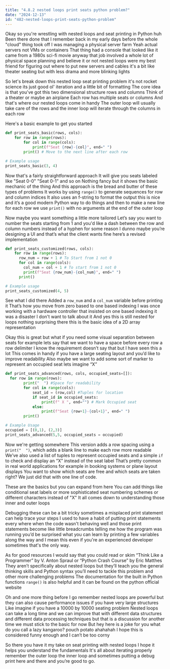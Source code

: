 ```yaml
---
title: "4.8.2 nested loops print seats python problem?"
date: "2024-12-13"
id: "482-nested-loops-print-seats-python-problem"
---
```


Okay so you're wrestling with nested loops and seat printing in Python huh Been there done that I remember back in my early days before the whole "cloud" thing took off I was managing a physical server farm Yeah actual servers not VMs or containers That thing had a console that looked like it came from a 1980s sci-fi movie anyway that job involved a whole lot of physical space planning and believe it or not nested loops were my best friend for figuring out where to put new servers and cables it's a bit like theater seating but with less drama and more blinking lights

So let's break down this nested loop seat printing problem it's not rocket science its just good ol' iteration and a little bit of formatting The core idea is that you've got this two dimensional structure rows and columns Think of a theater or maybe an airplane Each row has multiple seats or columns And that's where our nested loops come in handy The outer loop will usually take care of the rows and the inner loop will iterate through the columns in each row

Here's a basic example to get you started

```python
def print_seats_basic(rows, cols):
    for row in range(rows):
        for col in range(cols):
            print(f"Seat {row}-{col}", end=" ")
        print() # Move to the next line after each row

# Example usage
print_seats_basic(3, 4)

```

Now that's a fairly straightforward approach It will give you seats labeled like "Seat 0-0" "Seat 0-1" and so on Nothing fancy but it shows the basic mechanic of the thing And this approach is the bread and butter of these types of problems It works by using `range()` to generate sequences for row and column indices It also uses an f-string to format the output this is nice and it’s a good modern Python way to do things and then to make a new line for each row we use `print()` with no arguments at the end of the outer loop

Now maybe you want something a little more tailored Let’s say you want to number the seats starting from 1 and you'd like a dash between the row and column numbers instead of a hyphen for some reason I dunno maybe you’re designing a UI and that’s what the client wants fine here’s a revised implementation

```python
def print_seats_customized(rows, cols):
    for row in range(rows):
      row_num = row + 1 # To Start from 1 not 0
      for col in range(cols):
        col_num = col + 1 # To start from 1 not 0
        print(f"Seat {row_num}-{col_num}", end=" ")
      print()

# Example usage
print_seats_customized(4, 5)
```
See what I did there Added a `row_num` and a `col_num` variable before printing it That’s how you move from zero based to one based indexing I was once working with a hardware controller that insisted on one based indexing it was a disaster I don't want to talk about it And yes this is still nested for loops nothing surprising there this is the basic idea of a 2D array representation

Okay this is great but what if you need some visual separation between seats for example lets say that we want to have a space before every row a row delimiter I know the requirement doesn’t say that but I have seen this a lot This comes in handy if you have a large seating layout and you’d like to improve readability Also maybe we want to add some sort of marker to represent an occupied seat lets imagine “X”

```python
def print_seats_advanced(rows, cols, occupied_seats=[]):
  for row in range(rows):
        print("  ") #Space for readability
        for col in range(cols):
            seat_id = (row,col) #Tuples for location
            if seat_id in occupied_seats:
                print(f" X ", end="") # Mark Occupied seat
            else:
                print(f"Seat {row+1}-{col+1}", end=" ")
        print()

# Example Usage
occupied = [(0,1), (2,3)]
print_seats_advanced(5,5, occupied_seats = occupied)
```
Now we're getting somewhere This version adds a row spacing using a `print("  ")`, which adds a blank line to make each row more readable We’ve also used a list of tuples to represent occupied seats and a simple `if` to check and display an “X” instead of the seat label That’s pretty common in real world applications for example in booking systems or plane layout displays You want to show which seats are free and which seats are taken right? We just did that with one line of code.

These are the basics but you can expand from here You can add things like conditional seat labels or more sophisticated seat numbering schemes or different characters instead of "X" It all comes down to understanding those inner and outer loops

Debugging these can be a bit tricky sometimes a misplaced print statement can help trace your steps I used to have a habit of putting print statements every where when the code wasn't behaving well and those print statements become like little breadcrumbs telling me how the program was running you’d be surprised what you can learn by printing a few variables along the way and I mean this even if you're an experienced developer sometimes that's the only way.

As for good resources I would say that you could read or skim “Think Like a Programmer” by V. Anton Spraul or “Python Crash Course” by Eric Matthes They aren’t specifically about nested loops but they’ll teach you the general thinking skills and Python syntax you’ll need to tackle this problem and other more challenging problems The documentation for the built in Python functions `range()` is also helpful and it can be found on the python official website

Oh and one more thing before I go remember nested loops are powerful but they can also cause performance issues if you have very large structures Like imagine if you have a 10000 by 10000 seating problem Nested loops can take a long time and we can improve that with different data structures and different data processing techniques but that is a discussion for another time we must stick to the basic for now But hey here is a joke for you what do you call a lazy kangaroo? pouch potato ahahahah I hope this is considered funny enough and I can’t be too corny

So there you have it my take on seat printing with nested loops I hope it helps you understand the fundamentals It's all about iterating properly remember the outer loop the inner loop and sometimes putting a debug print here and there and you’re good to go.
